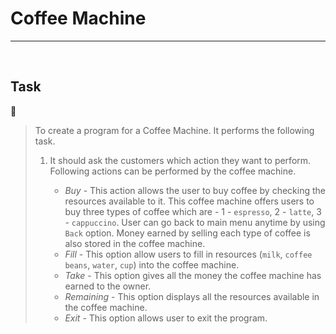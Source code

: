 # Coffee Machine
---
<br>

## Task 
:pushpin:
> To create a program for a Coffee Machine. It performs the following task.
>1. It should ask the customers which action they want to perform. Following actions can be performed by the coffee machine.
> 
>    - *Buy* - This action allows the user to buy coffee by checking the resources available to it. This coffee machine offers users to buy three types of coffee which are - 1 - `espresso`, 2 - `latte`, 3 - `cappuccino`. User can go back to main menu anytime by using `Back` option. Money earned by selling each type of coffee is also stored in the coffee machine.
>    - *Fill* - This option allow users to fill in resources (`milk`, `coffee beans`, `water`, `cup`) into the coffee machine.
>    - *Take* - This option gives all the money the coffee machine has earned to the owner.
>    - *Remaining* - This option displays all the resources available in the coffee machine.
>    - *Exit* - This option allows user to exit the program.

